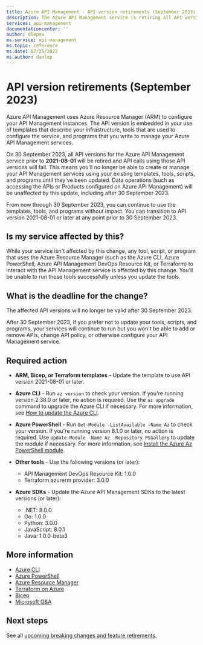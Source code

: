 ```yaml
---
title: Azure API Management - API version retirements (September 2023) | Microsoft Docs
description: The Azure API Management service is retiring all API versions prior to 2021-08-01. If you use one of these API versions, you must update your tools, scripts, or programs to use the latest versions.
services: api-management
documentationcenter: ''
author: dlepow
ms.service: api-management
ms.topic: reference
ms.date: 07/25/2022
ms.author: danlep
---
```


# API version retirements (September 2023)

Azure API Management uses Azure Resource Manager (ARM) to configure your API Management instances. The API version is embedded in your use of templates that describe your infrastructure, tools that are used to configure the service, and programs that you write to manage your Azure API Management services. 

On 30 September 2023, all API versions for the Azure API Management service prior to **2021-08-01** will be retired and API calls using those API versions will fail. This means you'll no longer be able to create or manage your API Management services using your existing templates, tools, scripts, and programs until they've been updated. Data operations (such as accessing the APIs or Products configured on Azure API Management) will be unaffected by this update, including after 30 September 2023. 

From now through 30 September 2023, you can continue to use the templates, tools, and programs without impact. You can transition to API version 2021-08-01 or later at any point prior to 30 September 2023. 

## Is my service affected by this?

While your service isn't affected by this change, any tool, script, or program that uses the Azure Resource Manager (such as the Azure CLI, Azure PowerShell, Azure API Management DevOps Resource Kit, or Terraform) to interact with the API Management service is affected by this change. You'll be unable to run those tools successfully unless you update the tools.

## What is the deadline for the change?

The affected API versions will no longer be valid after 30 September 2023.

After 30 September 2023, if you prefer not to update your tools, scripts, and programs, your services will continue to run but you won't be able to add or remove APIs, change API policy, or otherwise configure your API Management service. 

## Required action

* **ARM, Bicep, or Terraform templates** - Update the template to use API version 2021-08-01 or later. 

* **Azure CLI** - Run `az version` to check your version. If you're running version 2.38.0 or later, no action is required. Use the `az upgrade` command to upgrade the Azure CLI if necessary. For more information, see [How to update the Azure CLI](/cli/azure/update-azure-cli).

* **Azure PowerShell** - Run `Get-Module -ListAvailable -Name Az` to check your version. If you're running version 8.1.0 or later, no action is required. Use `Update-Module -Name Az -Repository PSGallery` to update the module if necessary. For more information, see [Install the Azure Az PowerShell module](/powershell/azure/install-azure-powershell).

* **Other tools** - Use the following versions (or later):

    * API Management DevOps Resource Kit: 1.0.0
    * Terraform azurerm provider: 3.0.0
    
* **Azure SDKs** - Update the Azure API Management SDKs to the latest versions (or later): 

    * .NET: 8.0.0 
    * Go: 1.0.0 
    * Python: 3.0.0 
    * JavaScript: 8.0.1
    * Java: 1.0.0-beta3 

## More information

* [Azure CLI](/cli/azure/update-azure-cli)
* [Azure PowerShell](/powershell/azure/install-azure-powershell)
* [Azure Resource Manager](../../azure-resource-manager/management/overview.md)
* [Terraform on Azure](/azure/developer/terraform/)
* [Bicep](../../azure-resource-manager/bicep/overview.md)
* [Microsoft Q&A](/answers/topics/azure-api-management.html)

## Next steps

See all [upcoming breaking changes and feature retirements](overview.md).
